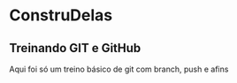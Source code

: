 # ConstruDelas
## Treinando GIT e GitHub

Aqui foi só um treino básico de git com branch, push e afins
